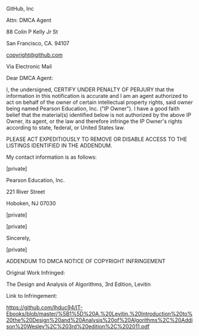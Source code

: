 GitHub, Inc  

Attn: DMCA Agent  

88 Colin P Kelly Jr St  

San Francisco, CA. 94107  

copyright@github.com   

 

Via Electronic Mail  

 

 

Dear DMCA Agent:  

 

I, the undersigned, CERTIFY UNDER PENALTY OF PERJURY that the information in this notification is accurate and I am an agent authorized to act on behalf of the owner of certain intellectual property rights, said owner being named Pearson Education, Inc. ("IP Owner"). I have a good faith belief that the material(s) identified below is not authorized by the above IP Owner, its agent, or the law and therefore infringe the IP Owner's rights according to state, federal, or United States law.

 

PLEASE ACT EXPEDITIOUSLY TO REMOVE OR DISABLE ACCESS TO THE LISTINGS IDENTIFIED IN THE ADDENDUM.  

 

My contact information is as follows:  

 

[private]  

Pearson Education, Inc.  

221 River Street  

Hoboken, NJ 07030  

[private]  

[private]  

 

Sincerely,  

 

[private]  

 

ADDENDUM TO DMCA NOTICE OF COPYRIGHT INFRINGEMENT  

 

Original Work Infringed:  

The Design and Analysis of Algorithms, 3rd Edition, Levitin  

 

Link to Infringement:  

 

https://github.com/lhduc94/IT-Ebooks/blob/master/%5B1%5D%20A.%20Levitin.%20Introduction%20to%20the%20Design%20and%20Analysis%20of%20Algorithms%2C%20Addison%20Wesley%2C%203rd%20edition%2C%202011.pdf  
